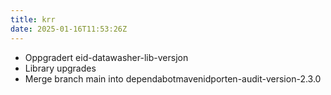 ```yaml
---
title: krr
date: 2025-01-16T11:53:26Z
---
```

- Oppgradert eid-datawasher-lib-versjon
- Library upgrades
- Merge branch main into dependabotmavenidporten-audit-version-2.3.0

